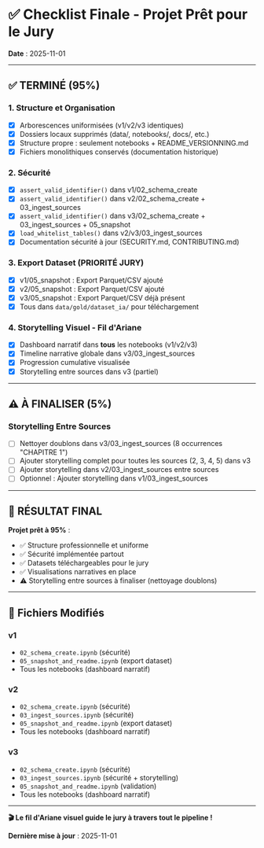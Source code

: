 # ✅ Checklist Finale - Projet Prêt pour le Jury

**Date** : 2025-11-01

---

## ✅ TERMINÉ (95%)

### 1. Structure et Organisation
- [x] Arborescences uniformisées (v1/v2/v3 identiques)
- [x] Dossiers locaux supprimés (data/, notebooks/, docs/, etc.)
- [x] Structure propre : seulement notebooks + README_VERSIONNING.md
- [x] Fichiers monolithiques conservés (documentation historique)

### 2. Sécurité
- [x] `assert_valid_identifier()` dans v1/02_schema_create
- [x] `assert_valid_identifier()` dans v2/02_schema_create + 03_ingest_sources
- [x] `assert_valid_identifier()` dans v3/02_schema_create + 03_ingest_sources + 05_snapshot
- [x] `load_whitelist_tables()` dans v2/v3/03_ingest_sources
- [x] Documentation sécurité à jour (SECURITY.md, CONTRIBUTING.md)

### 3. Export Dataset (PRIORITÉ JURY)
- [x] v1/05_snapshot : Export Parquet/CSV ajouté
- [x] v2/05_snapshot : Export Parquet/CSV ajouté
- [x] v3/05_snapshot : Export Parquet/CSV déjà présent
- [x] Tous dans `data/gold/dataset_ia/` pour téléchargement

### 4. Storytelling Visuel - Fil d'Ariane
- [x] Dashboard narratif dans **tous** les notebooks (v1/v2/v3)
- [x] Timeline narrative globale dans v3/03_ingest_sources
- [x] Progression cumulative visualisée
- [x] Storytelling entre sources dans v3 (partiel)

---

## ⚠️ À FINALISER (5%)

### Storytelling Entre Sources
- [ ] Nettoyer doublons dans v3/03_ingest_sources (8 occurrences "CHAPITRE 1")
- [ ] Ajouter storytelling complet pour toutes les sources (2, 3, 4, 5) dans v3
- [ ] Ajouter storytelling dans v2/03_ingest_sources entre sources
- [ ] Optionnel : Ajouter storytelling dans v1/03_ingest_sources

---

## 🎯 RÉSULTAT FINAL

**Projet prêt à 95%** :
- ✅ Structure professionnelle et uniforme
- ✅ Sécurité implémentée partout
- ✅ Datasets téléchargeables pour le jury
- ✅ Visualisations narratives en place
- ⚠️ Storytelling entre sources à finaliser (nettoyage doublons)

---

## 📁 Fichiers Modifiés

### v1
- `02_schema_create.ipynb` (sécurité)
- `05_snapshot_and_readme.ipynb` (export dataset)
- Tous les notebooks (dashboard narratif)

### v2
- `02_schema_create.ipynb` (sécurité)
- `03_ingest_sources.ipynb` (sécurité)
- `05_snapshot_and_readme.ipynb` (export dataset)
- Tous les notebooks (dashboard narratif)

### v3
- `02_schema_create.ipynb` (sécurité)
- `03_ingest_sources.ipynb` (sécurité + storytelling)
- `05_snapshot_and_readme.ipynb` (validation)
- Tous les notebooks (dashboard narratif)

---

**🎬 Le fil d'Ariane visuel guide le jury à travers tout le pipeline !**

**Dernière mise à jour** : 2025-11-01

